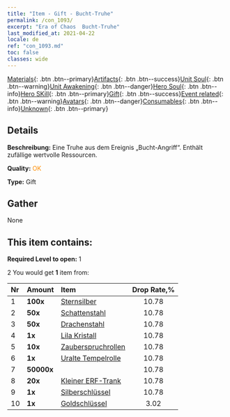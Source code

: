 ```yaml
---
title: "Item - Gift - Bucht-Truhe"
permalink: /con_1093/
excerpt: "Era of Chaos  Bucht-Truhe"
last_modified_at: 2021-04-22
locale: de
ref: "con_1093.md"
toc: false
classes: wide
---
```

 [Materials](/ItemsDE/){: .btn .btn--primary}[Artifacts](/ItemsDE/Artifacts/){: .btn .btn--success}[Unit Soul](/ItemsDE/UnitSoul/){: .btn .btn--warning}[Unit Awakening](/ItemsDE/UnitAwakening/){: .btn .btn--danger}[Hero Soul](/ItemsDE/HeroSoul/){: .btn .btn--info}[Hero SKill](/ItemsDE/HeroSkill/){: .btn .btn--primary}[Gift](/ItemsDE/Gift/){: .btn .btn--success}[Event related](/ItemsDE/Events/){: .btn .btn--warning}[Avatars](/ItemsDE/Avatars/){: .btn .btn--danger}[Consumables](/ItemsDE/Consumables/){: .btn .btn--info}[Unknown](/ItemsDE/Unknown/){: .btn .btn--primary}

## Details
 **Beschreibung:** Eine Truhe aus dem Ereignis „Bucht-Angriff“. Enthält zufällige wertvolle Ressourcen.

 **Quality:** <span style="color: #FF8C00">OK</span>

 **Type:** Gift

## Gather

  None

## This item contains:

 **Required Level to open:** 1

 2 You would get **1** item  from:

  | Nr | Amount |     Item    | Drop Rate,% |
  |:---|:-------|:------------|:---------:|
  | 1 |  **100x** | [Sternsilber](/de/Items/con_882/) | 10.78 | 
  | 2 |  **50x** | [Schattenstahl](/de/Items/con_881/) | 10.78 | 
  | 3 |  **50x** | [Drachenstahl](/de/Items/con_880/) | 10.78 | 
  | 4 |  **1x** | [Lila Kristall](/de/Items/con_720/) | 10.78 | 
  | 5 |  **10x** | [Zauberspruchrollen](/de/Items/con_694/) | 10.78 | 
  | 6 |  **1x** | [Uralte Tempelrolle](/de/Items/con_697/) | 10.78 | 
  | 7 |  **50000x** | <i class="fas fa-coins"/> | 10.78 | 
  | 8 |  **20x** | [Kleiner ERF-Trank](/de/Items/con_701/) | 10.78 | 
  | 9 |  **1x** | [Silberschlüssel](/de/Items/con_693/) | 10.78 | 
  | 10 |  **1x** | [Goldschlüssel](/de/Items/con_783/) | 3.02 | 
